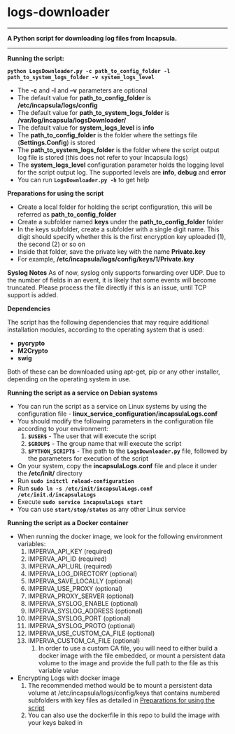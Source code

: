 # logs-downloader

----------
**A Python script for downloading log files from Incapsula.**

----------


**Running the script:**

**`python LogsDownloader.py -c path_to_config_folder -l path_to_system_logs_folder -v system_logs_level`**

 - The **-c** and **-l** and **–v** parameters are optional
 - The default value for **path_to_config_folder** is **/etc/incapsula/logs/config**
 - The default value for **path_to_system_logs_folder** is **/var/log/incapsula/logsDownloader/**
 - The default value for **system_logs_level** is **info**
 - The **path_to_config_folder** is the folder where the settings file (**Settings.Config**) is stored
 - The **path_to_system_logs_folder** is the folder where the script output log file is stored (this does not refer to your Incapsula logs)
 - The **system_logs_level** configuration parameter holds the logging level for the script output log. The supported levels are **info**, **debug** and **error**
 - You can run **`LogsDownloader.py -h`** to get help

**Preparations for using the script**

 - Create a local folder for holding the script configuration, this will be referred as **path_to_config_folder**
 - Create a subfolder named **keys** under the **path_to_config_folder** folder 
 - In the keys subfolder, create a subfolder with a single digit name. This digit should specify whether this is the first encryption key uploaded (1), the second (2) or so on
 - Inside that folder, save the private key with the name **Private.key**
 - For example, **/etc/incapsula/logs/config/keys/1/Private.key**

**Syslog Notes**
As of now, syslog only supports forwarding over UDP. Due to the number of fields in an event, it is likely that some events will become truncated. Please process the file directly if this is an issue, until TCP support is added.

**Dependencies**

The script has the following dependencies that may require additional installation modules, according to the operating system that is used:
 - **pycrypto**
 - **M2Crypto**
 - **swig**

Both of these can be downloaded using apt-get, pip or any other installer, depending on the operating system in use.

**Running the script as a service on Debian systems** 

 - You can run the script as a service on Linux systems by using the configuration file - **linux_service_configuration/incapsulaLogs.conf**
 -  You should modify the following parameters in the configuration file according to your environment: 
	 1. **`$USER$`** - The user that will execute the script
	 2. **`$GROUP$`** - The group name that will execute the script
	 3. **`$PYTHON_SCRIPT$`** - The path to the **`LogsDownloader.py`** file, followed by the parameters for execution of the script
 - On your system, copy the **incapsulaLogs.conf** file and place it under the **/etc/init/** directory
 - Run **`sudo initctl reload-configuration`** 
 - Run **`sudo ln -s /etc/init/incapsulaLogs.conf /etc/init.d/incapsulaLogs`**
 - Execute **`sudo service incapsulaLogs start`** 
 - You can use **`start/stop/status`** as any other Linux service

 **Running the script as a Docker container**

 - When running the docker image, we look for the following environment variables:
	1. IMPERVA_API_KEY (required)
	1. IMPERVA_API_ID (required)
	1. IMPERVA_API_URL (required)
	1. IMPERVA_LOG_DIRECTORY (optional)
	1. IMPERVA_SAVE_LOCALLY (optional)
	1. IMPERVA_USE_PROXY (optional)
	1. IMPERVA_PROXY_SERVER (optional)
	1. IMPERVA_SYSLOG_ENABLE (optional)
	1. IMPERVA_SYSLOG_ADDRESS (optional)
	1. IMPERVA_SYSLOG_PORT (optional)
	1. IMPERVA_SYSLOG_PROTO (optional)
	1. IMPERVA_USE_CUSTOM_CA_FILE (optional)
	1. IMPERVA_CUSTOM_CA_FILE (optional)
		1. In order to use a custom CA file, you will need to either build a docker image with the file embedded, or mount a persistent data volume to the image and provide the full path to the file as this variable value
- Encrypting Logs with docker image
	1. The recommended method would be to mount a persistent data volume at /etc/incapsula/logs/config/keys that contains numbered subfolders with key files as detailed in [Preparations for using the script](#preparations-for-using-the-script)
	1. You can also use the dockerfile in this repo to build the image with your keys baked in
